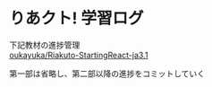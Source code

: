 # りあクト! 学習ログ

下記教材の進捗管理  
[oukayuka/Riakuto-StartingReact-ja3.1](https://github.com/oukayuka/Riakuto-StartingReact-ja3.1)

第一部は省略し、第二部以降の進捗をコミットしていく
